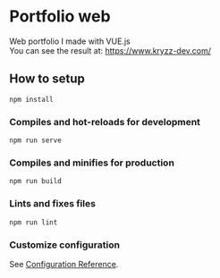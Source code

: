 # Portfolio web
Web portfolio I made with VUE.js <br/>
You can see the result at: <a href="https://www.kryzz-dev.com/" target="blank">https://www.kryzz-dev.com/</a>

## How to setup
```
npm install
```

### Compiles and hot-reloads for development
```
npm run serve
```

### Compiles and minifies for production
```
npm run build
```

### Lints and fixes files
```
npm run lint
```

### Customize configuration
See [Configuration Reference](https://cli.vuejs.org/config/).
